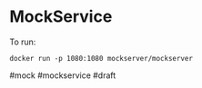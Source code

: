 # MockService

To run:
```
docker run -p 1080:1080 mockserver/mockserver
```

#mock #mockservice
#draft